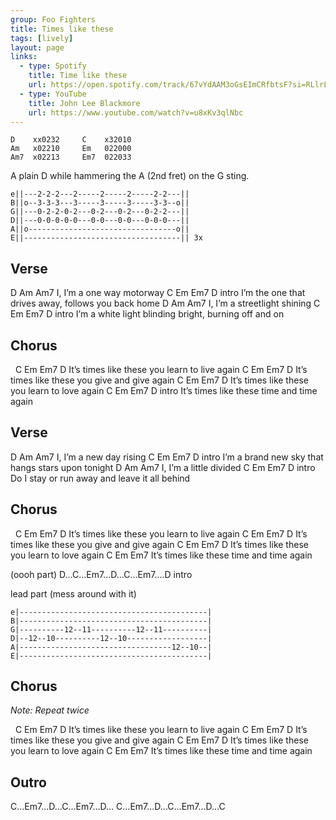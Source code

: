 ```yaml
---
group: Foo Fighters
title: Times like these
tags: [lively]
layout: page
links:
  - type: Spotify
    title: Time like these
    url: https://open.spotify.com/track/67vYdAAM3oGsEImCRfbtsF?si=RLlrL5XZRMyl2305EIp9hg
  - type: YouTube
    title: John Lee Blackmore
    url: https://www.youtube.com/watch?v=u8xKv3qlNbc
---
```


```chordpro
D    xx0232     C    x32010
Am   x02210     Em   022000
Am7  x02213     Em7  022033
```

A plain D while hammering the A (2nd fret) on the G sting.

```chordpro
e||---2-2-2---2-----2-----2-----2-2---||
B||o--3-3-3---3-----3-----3-----3-3--o||
G||---0-2-2-0-2---0-2---0-2---0-2-2---||
D||---0-0-0-0-0---0-0---0-0---0-0-0---||
A||o---------------------------------o||
E||-----------------------------------|| 3x
```

## Verse

D                Am    Am7
I, I’m a one way motorway
                 C            Em      Em7        D intro
I’m the one that drives away, follows you back home
D                    Am  Am7
I, I’m a streetlight shining
                  C                Em      Em7      D intro
I’m a white light blinding bright, burning off and on

## Chorus

&nbsp;    C                    Em       Em7     D
It’s times like these you learn to live again
     C                    Em       Em7     D
It’s times like these you give and give again
     C                    Em       Em7     D
It’s times like these you learn to love again
     C                Em       Em7     D intro
It’s times like these time and time again

## Verse

D                Am    Am7
I, I’m a new day rising
                C              Em    Em7       D intro
I’m a brand new sky that hangs stars upon tonight
D                 Am   Am7
I, I’m a little divided
             C            Em     Em7        D intro
Do I stay or run away and leave it all behind

## Chorus

&nbsp;    C                    Em       Em7     D
It’s times like these you learn to live again
     C                    Em       Em7     D
It’s times like these you give and give again
     C                    Em       Em7     D
It’s times like these you learn to love again
     C                Em       Em7
It’s times like these time and time again

(oooh part)
D...C...Em7...D...C...Em7....D intro

lead part (mess around with it)

```chordpro
e|------------------------------------------|
B|------------------------------------------|
G|----------12--11----------12--11----------|
D|--12--10----------12--10------------------|
A|----------------------------------12--10--|
E|------------------------------------------|
```

## Chorus

*Note: Repeat twice*

&nbsp;    C                    Em       Em7     D
It’s times like these you learn to live again
     C                    Em       Em7     D
It’s times like these you give and give again
     C                    Em       Em7     D
It’s times like these you learn to love again
     C                Em       Em7
It’s times like these time and time again

## Outro

C...Em7...D...C...Em7...D...
C...Em7...D...C...Em7...D...C
